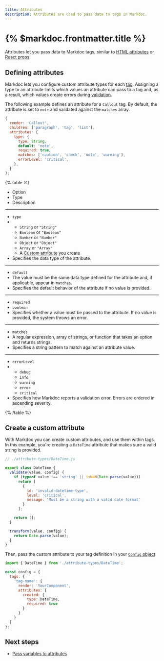 ```yaml
---
title: Attributes
description: Attributes are used to pass data to tags in Markdoc.
---
```


# {% $markdoc.frontmatter.title %}

Attributes let you pass data to Markdoc tags, similar to [HTML attributes](https://developer.mozilla.org/en-US/docs/Web/HTML/Attributes) or [React props](https://reactjs.org/docs/components-and-props.html).

## Defining attributes

Markdoc lets you configure custom attribute types for each [tag](/docs/tags). Assigning a type to an attribute limits which values an attribute can pass to a tag and, as a result, which values create errors during [validation](/docs/validation).

The following example defines an attribute for a `Callout` tag. By default, the attribute is set to `note` and validated against the `matches` array.

```js
{
  render: 'Callout',
  children: ['paragraph', 'tag', 'list'],
  attributes: {
    type: {
      type: String,
      default: 'note',
      required: true,
      matches: ['caution', 'check', 'note', 'warning'],
      errorLevel: 'critical',
    },
  }
};
```

{% table %}

- Option
- Type
- Description

---

- `type`
- - `String` or `"String"`
  - `Boolean` or `"Boolean"`
  - `Number` or `"Number"`
  - `Object` or `"Object"`
  - `Array` or `"Array"`
  - A [Custom attribute](#create-a-custom-attribute) you create
- Specifies the data type of the attribute.

---

- `default`
- The value must be the same data type defined for the attribute and, if applicable, appear in `matches`.
- Specifies the default behavior of the attribute if no value is provided.

---

- `required`
- `boolean`
- Specifies whether a value must be passed to the attribute. If no value is provided, the system throws an error.

---

- `matches`
- A regular expression, array of strings, or function that takes an option and returns strings.
- Specifies a string pattern to match against an attribute value.

---

- `errorLevel`
- - `debug`
  - `info`
  - `warning`
  - `error`
  - `critical`
- Specifies how Markdoc reports a validation error. Errors are ordered in ascending severity.

{% /table %}

## Create a custom attribute

With Markdoc you can create custom attributes, and use them within tags. In this example, you're creating a `DateTime` attribute that makes sure a valid string is provided.

```js
// ./attribute-types/DateTime.js

export class DateTime {
  validate(value, config) {
    if (typeof value !== 'string' || isNaN(Date.parse(value)))
      return [
        {
          id: 'invalid-datetime-type',
          level: 'critical',
          message: 'Must be a string with a valid date format'
        }
      ];

    return [];
  }

  transform(value, config) {
    return Date.parse(value);
  }
}
```

Then, pass the custom attribute to your tag definition in your [`Config` object](/docs/syntax#config)

```js
import { DateTime } from './attribute-types/DateTime';

const config = {
  tags: {
    'tag-name': {
      render: 'YourComponent',
      attributes: {
        created: {
          type: DateTime,
          required: true
        }
      }
    }
  }
};
```

## Next steps

- [Pass variables to attributes](/docs/variables)
